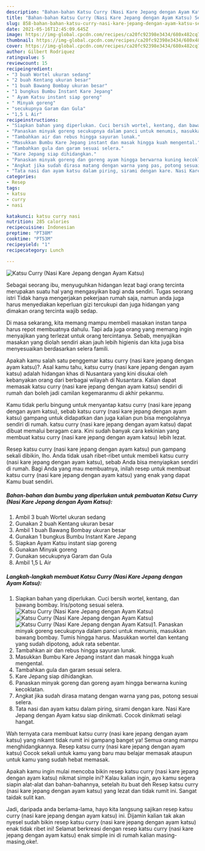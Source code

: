 ```yaml
---
description: "Bahan-bahan Katsu Curry (Nasi Kare Jepang dengan Ayam Katsu) Sederhana Untuk Jualan"
title: "Bahan-bahan Katsu Curry (Nasi Kare Jepang dengan Ayam Katsu) Sederhana Untuk Jualan"
slug: 858-bahan-bahan-katsu-curry-nasi-kare-jepang-dengan-ayam-katsu-sederhana-untuk-jualan
date: 2021-05-16T12:45:09.645Z
image: https://img-global.cpcdn.com/recipes/ca20fc92398e3434/680x482cq70/katsu-curry-nasi-kare-jepang-dengan-ayam-katsu-foto-resep-utama.jpg
thumbnail: https://img-global.cpcdn.com/recipes/ca20fc92398e3434/680x482cq70/katsu-curry-nasi-kare-jepang-dengan-ayam-katsu-foto-resep-utama.jpg
cover: https://img-global.cpcdn.com/recipes/ca20fc92398e3434/680x482cq70/katsu-curry-nasi-kare-jepang-dengan-ayam-katsu-foto-resep-utama.jpg
author: Gilbert Rodriquez
ratingvalue: 5
reviewcount: 15
recipeingredient:
- "3 buah Wortel ukuran sedang"
- "2 buah Kentang ukuran besar"
- "1 buah Bawang Bombay ukuran besar"
- "1 bungkus Bumbu Instant Kare Jepang"
- " Ayam Katsu instant siap goreng"
- " Minyak goreng"
- "secukupnya Garam dan Gula"
- "1,5 L Air"
recipeinstructions:
- "Siapkan bahan yang diperlukan. Cuci bersih wortel, kentang, dan bawang bombay. Iris/potong sesuai selera."
- "Panaskan minyak goreng secukupnya dalam panci untuk menumis, masukkan bawang bombay. Tumis hingga harus. Masukkan wortel dan kentang yang sudah dipotong, aduk rata sebentar."
- "Tambahkan air dan rebus hingga sayuran lunak."
- "Masukkan Bumbu Kare Jepang instant dan masak hingga kuah mengental."
- "Tambahkan gula dan garam sesuai selera."
- "Kare Jepang siap dihidangkan."
- "Panaskan minyak goreng dan goreng ayam hingga berwarna kuning kecoklatan."
- "Angkat jika sudah dirasa matang dengan warna yang pas, potong sesuai selera."
- "Tata nasi dan ayam katsu dalam piring, sirami dengan kare. Nasi Kare Jepang dengan Ayam katsu siap dinikmati. Cocok dinikmati selagi hangat."
categories:
- Resep
tags:
- katsu
- curry
- nasi

katakunci: katsu curry nasi 
nutrition: 285 calories
recipecuisine: Indonesian
preptime: "PT38M"
cooktime: "PT53M"
recipeyield: "1"
recipecategory: Lunch

---
```



![Katsu Curry (Nasi Kare Jepang dengan Ayam Katsu)](https://img-global.cpcdn.com/recipes/ca20fc92398e3434/680x482cq70/katsu-curry-nasi-kare-jepang-dengan-ayam-katsu-foto-resep-utama.jpg)

Sebagai seorang ibu, menyuguhkan hidangan lezat bagi orang tercinta merupakan suatu hal yang mengasyikan bagi anda sendiri. Tugas seorang istri Tidak hanya mengerjakan pekerjaan rumah saja, namun anda juga harus menyediakan keperluan gizi tercukupi dan juga hidangan yang dimakan orang tercinta wajib sedap.

Di masa  sekarang, kita memang mampu membeli masakan instan tanpa harus repot membuatnya dahulu. Tapi ada juga orang yang memang ingin menyajikan yang terlezat untuk orang tercintanya. Sebab, menyajikan masakan yang diolah sendiri akan jauh lebih higienis dan kita juga bisa menyesuaikan berdasarkan selera famili. 



Apakah kamu salah satu penggemar katsu curry (nasi kare jepang dengan ayam katsu)?. Asal kamu tahu, katsu curry (nasi kare jepang dengan ayam katsu) adalah hidangan khas di Nusantara yang kini disukai oleh kebanyakan orang dari berbagai wilayah di Nusantara. Kalian dapat memasak katsu curry (nasi kare jepang dengan ayam katsu) sendiri di rumah dan boleh jadi camilan kegemaranmu di akhir pekanmu.

Kamu tidak perlu bingung untuk menyantap katsu curry (nasi kare jepang dengan ayam katsu), sebab katsu curry (nasi kare jepang dengan ayam katsu) gampang untuk didapatkan dan juga kalian pun bisa mengolahnya sendiri di rumah. katsu curry (nasi kare jepang dengan ayam katsu) dapat dibuat memalui beragam cara. Kini sudah banyak cara kekinian yang membuat katsu curry (nasi kare jepang dengan ayam katsu) lebih lezat.

Resep katsu curry (nasi kare jepang dengan ayam katsu) pun gampang sekali dibikin, lho. Anda tidak usah ribet-ribet untuk membeli katsu curry (nasi kare jepang dengan ayam katsu), sebab Anda bisa menyiapkan sendiri di rumah. Bagi Anda yang mau membuatnya, inilah resep untuk membuat katsu curry (nasi kare jepang dengan ayam katsu) yang enak yang dapat Kamu buat sendiri.

<!--inarticleads1-->

##### Bahan-bahan dan bumbu yang diperlukan untuk pembuatan Katsu Curry (Nasi Kare Jepang dengan Ayam Katsu):

1. Ambil 3 buah Wortel ukuran sedang
1. Gunakan 2 buah Kentang ukuran besar
1. Ambil 1 buah Bawang Bombay ukuran besar
1. Gunakan 1 bungkus Bumbu Instant Kare Jepang
1. Siapkan  Ayam Katsu instant siap goreng
1. Gunakan  Minyak goreng
1. Gunakan secukupnya Garam dan Gula
1. Ambil 1,5 L Air




<!--inarticleads2-->

##### Langkah-langkah membuat Katsu Curry (Nasi Kare Jepang dengan Ayam Katsu):

1. Siapkan bahan yang diperlukan. Cuci bersih wortel, kentang, dan bawang bombay. Iris/potong sesuai selera.
<img src="https://img-global.cpcdn.com/steps/e0e73d334f46580f/160x128cq70/katsu-curry-nasi-kare-jepang-dengan-ayam-katsu-langkah-memasak-1-foto.jpg" alt="Katsu Curry (Nasi Kare Jepang dengan Ayam Katsu)"><img src="https://img-global.cpcdn.com/steps/9b63feabd6e99e0c/160x128cq70/katsu-curry-nasi-kare-jepang-dengan-ayam-katsu-langkah-memasak-1-foto.jpg" alt="Katsu Curry (Nasi Kare Jepang dengan Ayam Katsu)"><img src="https://img-global.cpcdn.com/steps/13300ace8ca56a84/160x128cq70/katsu-curry-nasi-kare-jepang-dengan-ayam-katsu-langkah-memasak-1-foto.jpg" alt="Katsu Curry (Nasi Kare Jepang dengan Ayam Katsu)">1. Panaskan minyak goreng secukupnya dalam panci untuk menumis, masukkan bawang bombay. Tumis hingga harus. Masukkan wortel dan kentang yang sudah dipotong, aduk rata sebentar.
1. Tambahkan air dan rebus hingga sayuran lunak.
1. Masukkan Bumbu Kare Jepang instant dan masak hingga kuah mengental.
1. Tambahkan gula dan garam sesuai selera.
1. Kare Jepang siap dihidangkan.
1. Panaskan minyak goreng dan goreng ayam hingga berwarna kuning kecoklatan.
1. Angkat jika sudah dirasa matang dengan warna yang pas, potong sesuai selera.
1. Tata nasi dan ayam katsu dalam piring, sirami dengan kare. Nasi Kare Jepang dengan Ayam katsu siap dinikmati. Cocok dinikmati selagi hangat.




Wah ternyata cara membuat katsu curry (nasi kare jepang dengan ayam katsu) yang nikamt tidak rumit ini gampang banget ya! Semua orang mampu menghidangkannya. Resep katsu curry (nasi kare jepang dengan ayam katsu) Cocok sekali untuk kamu yang baru mau belajar memasak ataupun untuk kamu yang sudah hebat memasak.

Apakah kamu ingin mulai mencoba bikin resep katsu curry (nasi kare jepang dengan ayam katsu) nikmat simple ini? Kalau kalian ingin, ayo kamu segera siapin alat-alat dan bahan-bahannya, setelah itu buat deh Resep katsu curry (nasi kare jepang dengan ayam katsu) yang lezat dan tidak rumit ini. Sangat taidak sulit kan. 

Jadi, daripada anda berlama-lama, hayo kita langsung sajikan resep katsu curry (nasi kare jepang dengan ayam katsu) ini. Dijamin kalian tak akan nyesel sudah bikin resep katsu curry (nasi kare jepang dengan ayam katsu) enak tidak ribet ini! Selamat berkreasi dengan resep katsu curry (nasi kare jepang dengan ayam katsu) enak simple ini di rumah kalian masing-masing,oke!.

